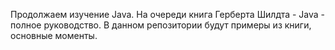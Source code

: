 Продолжаем изучение Java. На очереди книга Герберта Шилдта - Java - полное руководство.
В данном репозитории будут примеры из книги, основные моменты.